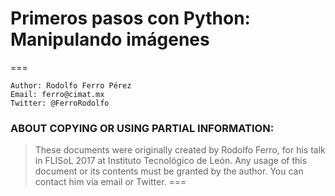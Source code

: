 # Primeros pasos con Python: Manipulando imágenes

===
```
Author: Rodolfo Ferro Pérez
Email: ferro@cimat.mx
Twitter: @FerroRodolfo
```
### ABOUT COPYING OR USING PARTIAL INFORMATION:
> These documents were originally created by Rodolfo Ferro, for his talk in FLISoL 2017 at Instituto Tecnológico de León.
> Any usage of this document or its contents must be granted by the author.
> You can contact him via email or Twitter.
===
